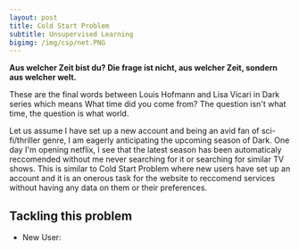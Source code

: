 ```yaml
---
layout: post
title: Cold Start Problem
subtitle: Unsupervised Learning
bigimg: /img/csp/net.PNG
---
```


**Aus welcher Zeit bist du? Die frage ist nicht, aus welcher Zeit, sondern aus welcher welt.** 

These are the final words between Louis Hofmann and Lisa Vicari in Dark series which means What time did you come from? The question isn't what time, the question is what world.

Let us assume I have set up a new account and being an avid fan of sci-fi/thriller genre, I am eagerly anticipating the upcoming season of Dark. One day I'm opening netflix, I see that the latest season has been automaticaly reccomended without me never searching for it or searching for similar TV shows. This is similar to Cold Start Problem where new users have set up an account and it is an onerous task for the website to reccomend services without having any data on them or their preferences.

## Tackling this problem

* New User:


